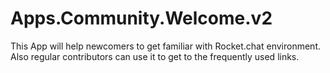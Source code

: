# Apps.Community.Welcome.v2
This App will help newcomers to get familiar with Rocket.chat environment. Also regular contributors can use it to get to the frequently used links.
